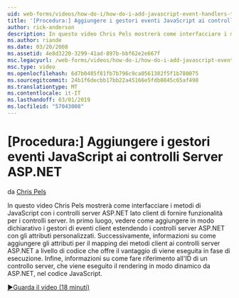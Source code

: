 ```yaml
---
uid: web-forms/videos/how-do-i/how-do-i-add-javascript-event-handlers-to-aspnet-server-controls
title: '[Procedura:] Aggiungere i gestori eventi JavaScript ai controlli Server ASP.NET | Microsoft Docs'
author: rick-anderson
description: In questo video Chris Pels mostrerà come interfacciare i metodi di JavaScript con i controlli server ASP.NET lato client di fornire funzionalità per i server Contr....
ms.author: riande
ms.date: 03/20/2008
ms.assetid: 4e8d3220-3299-41ad-897b-bbf62e2e667f
msc.legacyurl: /web-forms/videos/how-do-i/how-do-i-add-javascript-event-handlers-to-aspnet-server-controls
msc.type: video
ms.openlocfilehash: 6d7b0485f81fb7b796c9ca0561382f5f1b780075
ms.sourcegitcommit: 24b1f6decbb17bb22a45166e5fdb0845c65af498
ms.translationtype: MT
ms.contentlocale: it-IT
ms.lasthandoff: 03/01/2019
ms.locfileid: "57043008"
---
```

<a name="how-do-i-add-javascript-event-handlers-to-aspnet-server-controls"></a>[Procedura:] Aggiungere i gestori eventi JavaScript ai controlli Server ASP.NET
====================
da [Chris Pels](https://twitter.com/chrispels)

In questo video Chris Pels mostrerà come interfacciare i metodi di JavaScript con i controlli server ASP.NET lato client di fornire funzionalità per i controlli server. In primo luogo, vedere come aggiungere in modo dichiarativo i gestori di eventi client estendendo i controlli server ASP.NET con gli attributi personalizzati. Successivamente, informazioni su come aggiungere gli attributi per il mapping dei metodi client ai controlli server ASP.NET a livello di codice che offre il vantaggio di viene eseguita in fase di esecuzione. Infine, informazioni su come fare riferimento all'ID di un controllo server, che viene eseguito il rendering in modo dinamico da ASP.NET, nel codice JavaScript.

[&#9654;Guarda il video (18 minuti)](https://channel9.msdn.com/Blogs/ASP-NET-Site-Videos/how-do-i-add-javascript-event-handlers-to-aspnet-server-controls)
